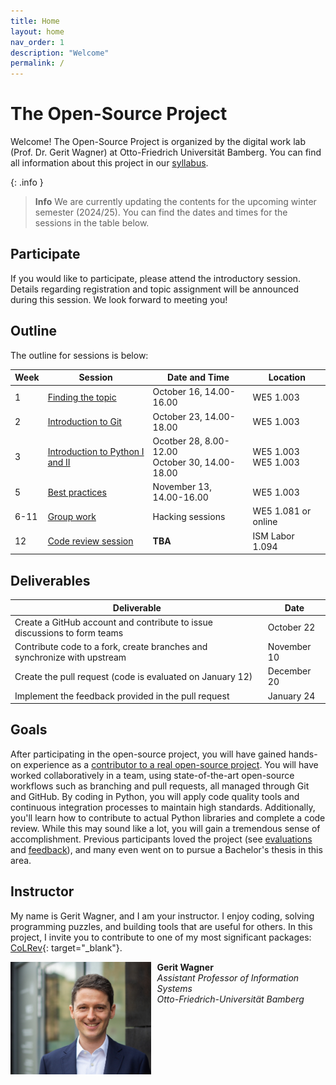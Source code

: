 ```yaml
---
title: Home
layout: home
nav_order: 1
description: "Welcome"
permalink: /
---
```


# The Open-Source Project

Welcome!
The Open-Source Project is organized by the digital work lab (Prof. Dr. Gerit Wagner) at Otto-Friedrich Universität Bamberg.
You can find all information about this project in our [syllabus](docs/syllabus.html).

{: .info }
> **Info**
> We are currently updating the contents for the upcoming winter semester (2024/25). You can find the dates and times for the sessions in the table below.

## Participate

If you would like to participate, please attend the introductory session.
Details regarding registration and topic assignment will be announced during this session.
We look forward to meeting you!

## Outline

The outline for sessions is below:

| Week | Session                                           | Date and Time                                               | Location                          |
| ---- | ------------------------------------------------- | ----------------------------------------------------------- | --------------------------------- |
| 1    | [Finding the topic](docs/week_1_topic.html)       | October 16, 14.00-16.00                                     | WE5 1.003                         |
| 2    | [Introduction to Git](docs/week_2_git.html)       | October 23, 14.00-18.00                                     | WE5 1.003                         |
| 3    | [Introduction to Python I and II]()               | Ocotber 28, 8.00-12.00  <br> October 30, 14.00-18.00        | WE5 1.003  <br> WE5 1.003         |
| 5    | [Best practices]()                                | November 13, 14.00-16.00                                    | WE5 1.003                         |
| 6-11 | [Group work]()                                    | Hacking sessions                                            | WE5 1.081 or online               |
| 12   | [Code review session]()                           | **TBA**                                                     | ISM Labor 1.094                   |

## Deliverables

| Deliverable                                                                           | Date            |
| ------------------------------------------------------------------------------------- | --------------- |
| Create a GitHub account and contribute to issue discussions to form teams             | October 22      |
| Contribute code to a fork, create branches and synchronize with upstream              | November 10     |
| Create the pull request (code is evaluated on January 12)                             | December 20     |
| Implement the feedback provided in the pull request                                   | January 24      |

## Goals

After participating in the open-source project, you will have gained hands-on experience as a [contributor to a real open-source project](docs/hall_of_fame.html).
You will have worked collaboratively in a team, using state-of-the-art open-source workflows such as branching and pull requests, all managed through Git and GitHub.
By coding in Python, you will apply code quality tools and continuous integration processes to maintain high standards.
Additionally, you'll learn how to contribute to actual Python libraries and complete a code review.
While this may sound like a lot, you will gain a tremendous sense of accomplishment.
Previous participants loved the project (see [evaluations](docs/evaluations.html) and [feedback](docs/feedback.html)), and many even went on to pursue a Bachelor's thesis in this area.

## Instructor

My name is Gerit Wagner, and I am your instructor. I enjoy coding, solving programming puzzles, and building tools that are useful for others. In this project, I invite you to contribute to one of my most significant packages: [CoLRev](https://github.com/CoLRev-Environment/colrev){: target="_blank"}. 

<img src="assets/gerit_wagner.jpg" alt="Gerit Wagner (Foto: Tim Kipphan)" style="height: 180px; float: left; padding-right: 10px;">

**Gerit Wagner**  
*Assistant Professor of Information Systems*  
*Otto-Friedrich-Universität Bamberg*

<br style="clear:both">

